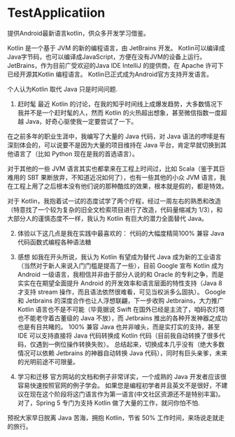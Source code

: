 # TestApplicatiion
提供Android最新语言kotlin，供众多开发学习借鉴。

Kotlin 是一个基于 JVM 的新的编程语言，由 JetBrains 开发。
Kotlin可以编译成Java字节码，也可以编译成JavaScript，方便在没有JVM的设备上运行。
JetBrains，作为目前广受欢迎的Java IDE IntelliJ 的提供商，在 Apache 许可下已经开源其Kotlin 编程语言。
Kotlin已正式成为Android官方支持开发语言。

 个人认为Kotlin 取代 Java 只是时间问题.

1. 赶时髦
最近 Kotlin 的讨论，在我的知乎时间线上成爆发趋势，大多数情况下我并不是一个赶时髦的人，然而 Kotlin 的火热超出想象，甚至微信指数一度超越 Java，好奇心驱使我一定要尝试了一下。

在之前多年的职业生涯中，我编写了大量的 Java 代码，对 Java 语法的啰嗦是有深刻体会的，可以说要不是因为大量的项目维持在 Java 平台，肯定早就切换到其他语言了（比如 Python 现在是我的首选语言）。

对于其他的一些 JVM 语言其实也都拿来在工程上时间过，比如 Scala（鉴于其巨难用的 SBT 果断放弃，不知道近况如何了），也有一些其他的小众 JVM 语言，我在工程上用了之后根本没有他们说的那种酷炫的效果，根本就是假的，都是特效。

对于 Kotlin，我抱着试一试的态度试学了两个疗程，经过一周左右的熟悉和改造（特意找了一个较为复杂的旧全文检索项目进行了改造，代码量缩减为 1/3），和大部分人的谨慎态度不一样，我认为 Kotlin 有巨大的潜力全面替代 Java。

2. 体验以下这几点是我在实践中最喜欢的：
代码的大幅度精简100% 
兼容 Java 
代码函数式编程各种语法糖

3. 感想
如我在开头所说，我认为 Kotlin 有望成为替代 Java 成为新的工业语言（当然对于新人来说入门门槛是提高了一些），目前 Google 宣布 Kotlin 成为Android 一级语言，我相信并非由于部分人说的和 Oracle 的专利之争，而是实实在在期望全面提升 Android 的开发效率和语言层面的特性支持（Java 8 才支持 stream 操作，而且语法依然很难看，可见当权派多么固执）。
Google 和 Jetbrains 的深度合作也让人浮想联翩，下一步收购 Jetbrains，大力推广 Kotlin 语言也不是不可能（毕竟据说 Swift 在国外已经是主流了，咱码农灯塔也不能老守着古董级的 Java 不放），而 Jetbrains 推出的各种开发神器之成功也是有目共睹的。
100% 兼容 Java 也并非噱头，而是实打实的支持，甚至 IDE 可以支持直接将 Java 代码转换成 Kotlin 代码（目前我自动转换了很多代码，仅遇到一例位操作转换失败）。
总结起来，切换成本几乎没有（绝大多数情况可以依赖 Jetbrains 的神器自动转换 Java 代码），同时有巨头亲爹，未来的光明前途不可限量。

4. 学习和迁移
官方网站的文档和例子非常详实，一个成熟的 Java 开发者应该很容易快速按照官网的例子学会。
如果您是编程初学者并且英文不是很好，不建议在现在这个阶段将这门语言作为第一语言(中文社区资源还不是特别丰富)。
对了，Spring 5 专门为支持 Kotlin 做了大量的工作，就问你怕不怕.

预祝大家早日脱离 Java 苦海，拥抱 Kotlin，节省 50% 工作时间，来场说走就走的旅行。
